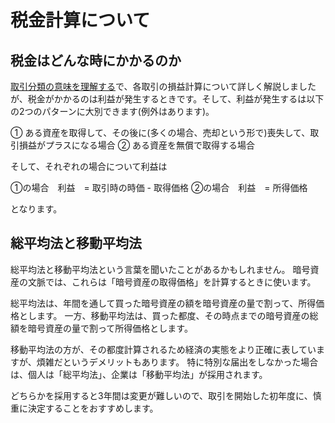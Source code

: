 # 税金計算について

<!-- TODO: 中途半端なのでページ自体消すかしっかり作り直す -->
<!-- TODO: 税金については国毎のページを用意するべき（単一で残すなら日本のことを書いていると明記すべき） -->

## 税金はどんな時にかかるのか

[取引分類の意味を理解する](./transaction-journal.md)で、各取引の損益計算について詳しく解説しましたが、税金がかかるのは利益が発生するときです。そして、利益が発生するは以下の2つのパターンに大別できます(例外はあります)。

① ある資産を取得して、その後に(多くの場合、売却という形で)喪失して、取引損益がプラスになる場合
② ある資産を無償で取得する場合

そして、それぞれの場合について利益は

①の場合　利益　= 取引時の時価 - 取得価格 
②の場合　利益　= 所得価格

となります。

## 総平均法と移動平均法

総平均法と移動平均法という言葉を聞いたことがあるかもしれません。
暗号資産の文脈では、これらは「暗号資産の取得価格」を計算するときに使います。

総平均法は、年間を通して買った暗号資産の額を暗号資産の量で割って、所得価格とします。
一方、移動平均法は、買った都度、その時点までの暗号資産の総額を暗号資産の量で割って所得価格とします。

移動平均法の方が、その都度計算されるため経済の実態をより正確に表していますが、煩雑だというデメリットもあります。
特に特別な届出をしなかった場合は、個人は「総平均法」、企業は「移動平均法」が採用されます。

どちらかを採用すると3年間は変更が難しいので、取引を開始した初年度に、慎重に決定することをおすすめします。



